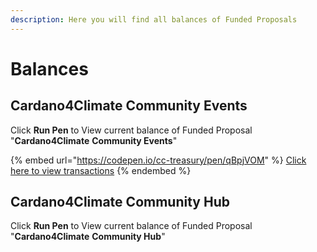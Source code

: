 ```yaml
---
description: Here you will find all balances of Funded Proposals
---
```


# Balances

## Cardano4Climate Community Events

Click **Run Pen** to View current balance of Funded Proposal "**Cardano4Climate** **Community Events**"

{% embed url="https://codepen.io/cc-treasury/pen/qBpjVOM" %}
[Click here to view transactions](transactions/fund-7/cardano4climate-community-events.md)
{% endembed %}

## Cardano4Climate Community Hub

Click **Run Pen** to View current balance of Funded Proposal "**Cardano4Climate** **Community Hub**"
